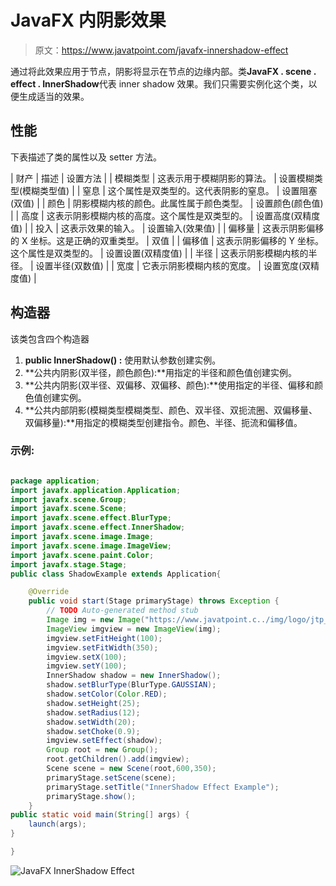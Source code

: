 # JavaFX 内阴影效果

> 原文：<https://www.javatpoint.com/javafx-innershadow-effect>

通过将此效果应用于节点，阴影将显示在节点的边缘内部。类**JavaFX . scene . effect . InnerShadow**代表 inner shadow 效果。我们只需要实例化这个类，以便生成适当的效果。

## 性能

下表描述了类的属性以及 setter 方法。

| 财产 | 描述 | 设置方法 |
| 模糊类型 | 这表示用于模糊阴影的算法。 | 设置模糊类型(模糊类型值) |
| 窒息 | 这个属性是双类型的。这代表阴影的窒息。 | 设置阻塞(双值) |
| 颜色 | 阴影模糊内核的颜色。此属性属于颜色类型。 | 设置颜色(颜色值) |
| 高度 | 这表示阴影模糊内核的高度。这个属性是双类型的。 | 设置高度(双精度值) |
| 投入 | 这表示效果的输入。 | 设置输入(效果值) |
| 偏移量 | 这表示阴影偏移的 X 坐标。这是正确的双重类型。 | 双值 |
| 偏移值 | 这表示阴影偏移的 Y 坐标。这个属性是双类型的。 | 设置设置(双精度值) |
| 半径 | 这表示阴影模糊内核的半径。 | 设置半径(双数值) |
| 宽度 | 它表示阴影模糊内核的宽度。 | 设置宽度(双精度值) |

## 构造器

该类包含四个构造器

1.  **public InnerShadow() :** 使用默认参数创建实例。
2.  **公共内阴影(双半径，颜色颜色):**用指定的半径和颜色值创建实例。
3.  **公共内阴影(双半径、双偏移、双偏移、颜色):**使用指定的半径、偏移和颜色值创建实例。
4.  **公共内部阴影(模糊类型模糊类型、颜色、双半径、双扼流圈、双偏移量、双偏移量):**用指定的模糊类型创建指令。颜色、半径、扼流和偏移值。

### 示例:

```java

package application;
import javafx.application.Application;
import javafx.scene.Group;
import javafx.scene.Scene;
import javafx.scene.effect.BlurType;
import javafx.scene.effect.InnerShadow;
import javafx.scene.image.Image;
import javafx.scene.image.ImageView;
import javafx.scene.paint.Color;
import javafx.stage.Stage;
public class ShadowExample extends Application{

	@Override
	public void start(Stage primaryStage) throws Exception {
		// TODO Auto-generated method stub
		Image img = new Image("https://www.javatpoint.c../img/logo/jtp_logo.png");
		ImageView imgview = new ImageView(img);
		imgview.setFitHeight(100);
		imgview.setFitWidth(350);
		imgview.setX(100);
		imgview.setY(100);
		InnerShadow shadow = new InnerShadow();
		shadow.setBlurType(BlurType.GAUSSIAN);
		shadow.setColor(Color.RED);
		shadow.setHeight(25);
		shadow.setRadius(12);
		shadow.setWidth(20);
		shadow.setChoke(0.9);
		imgview.setEffect(shadow);
		Group root = new Group();
		root.getChildren().add(imgview);
		Scene scene = new Scene(root,600,350);
		primaryStage.setScene(scene);
		primaryStage.setTitle("InnerShadow Effect Example");
		primaryStage.show();	
	}
public static void main(String[] args) {
	launch(args);
}

}

```

![JavaFX InnerShadow Effect](../img/87cad85185f61b5b681558dcc2a98c8c.png)